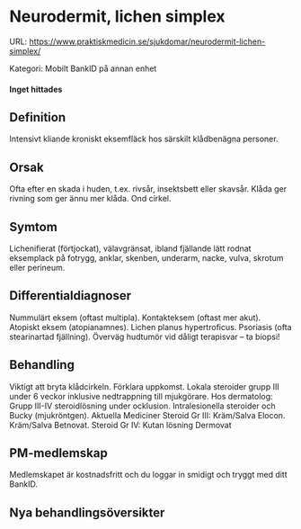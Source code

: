 # Neurodermit, lichen simplex

URL: https://www.praktiskmedicin.se/sjukdomar/neurodermit-lichen-simplex/



Kategori: Mobilt BankID på annan enhet

#### Inget hittades

## Definition

Intensivt kliande kroniskt eksemfläck hos särskilt klådbenägna personer.

## Orsak

Ofta efter en skada i huden, t.ex. rivsår, insektsbett eller skavsår. Klåda ger rivning som ger ännu mer klåda. Ond cirkel.

## Symtom

Lichenifierat (förtjockat), välavgränsat, ibland fjällande lätt rodnat eksemplack på fotrygg, anklar, skenben, underarm, nacke, vulva, skrotum eller perineum.

## Differentialdiagnoser

Nummulärt eksem (oftast multipla). Kontakteksem (oftast mer akut). Atopiskt eksem (atopianamnes). Lichen planus hypertroficus. Psoriasis (ofta stearinartad fjällning). Överväg hudtumör vid dåligt terapisvar – ta biopsi!

## Behandling

Viktigt att bryta klådcirkeln. Förklara uppkomst. Lokala steroider grupp III under 6 veckor inklusive nedtrappning till mjukgörare. Hos dermatolog: Grupp III-IV steroidlösning under ocklusion. Intralesionella steroider och Bucky (mjukröntgen).
Aktuella Mediciner
Steroid Gr III: Kräm/Salva Elocon. Kräm/Salva Betnovat.
Steroid Gr IV: Kutan lösning Dermovat

## PM-medlemskap

Medlemskapet är kostnadsfritt och du loggar in smidigt och tryggt med ditt BankID.

## Nya behandlingsöversikter

